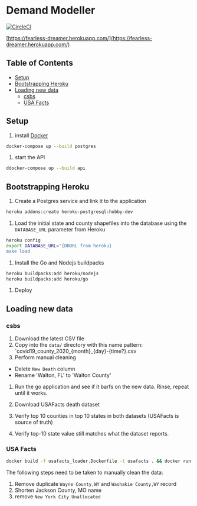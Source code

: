 
# Demand Modeller

[![CircleCI](https://circleci.com/gh/nickrobison-usds/demand-modeler.svg?style=svg)](https://circleci.com/gh/nickrobison-usds/demand-modeler)

[https://fearless-dreamer.herokuapp.com/](https://fearless-dreamer.herokuapp.com/)

## Table of Contents

* [Setup](#Setup)
* [Bootstrapping Heroku](#bootstrapping-heroku)
* [Loading new data](#loading-new-data)
  * [csbs](#csbs)
  * [USA Facts](#usa-facts)

## Setup

1. install [Docker](https://docs.docker.com/install/)

  ```bash
  docker-compose up --build postgres
  ```

1. start the API

  ```bash
  ddocker-compose up --build api
  ```

## Bootstrapping Heroku

1. Create a Postgres service and link it to the application

```bash
heroku addons:create heroku-postgresql:hobby-dev
```

1. Load the initial state and county shapefiles into the database using the `DATABASE_URL` parameter from Heroku

```bash
heroku config
export DATABASE_URL="{DBURL from heroku}
make load
```

1. Install the Go and Nodejs buildpacks

```bash
heroku buildpacks:add heroku/nodejs
heroku buildpacks:add heroku/go
```

1. Deploy

## Loading new data

### csbs

1. Download the latest CSV file
1. Copy into the `data/` directory with this name pattern: `covid19_county_2020_{month}_{day}-{time?}.csv
1. Perform manual cleaning

* Delete `New Death` column
* Rename 'Walton, FL' to 'Walton County'

1. Run the go application and see if it barfs on the new data. Rinse, repeat until it works.

1. Download USAFacts death dataset
1. Verify top 10 counties in top 10 states in both datasets (USAFacts is source of truth)
1. Verify top-10 state value still matches what the dataset reports.

### USA Facts

```bash
docker build -f usafacts_loader.Dockerfile -t usafacts . && docker run -it --network=demand-modeler_default usafacts
```

The following steps need to be taken to manually clean the data:

1. Remove duplicate `Wayne County,WY` and `Washakie County,WY` record
1. Shorten Jackson County, MO name
1. remove `New York City Unallocated`